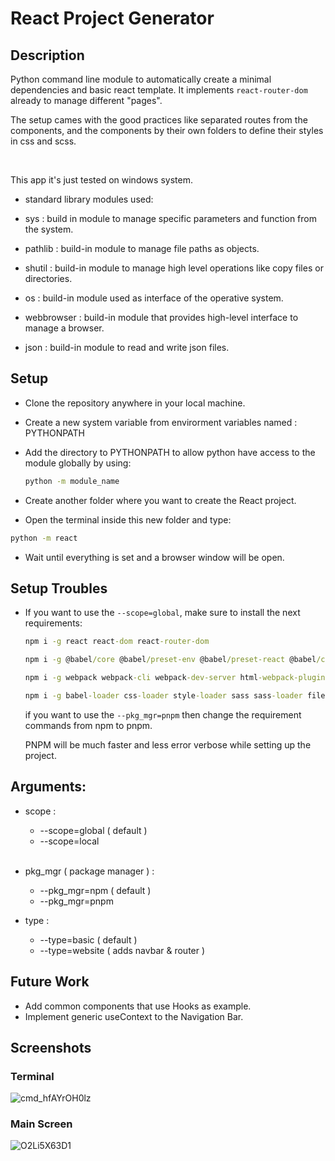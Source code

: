 # React Project Generator

## Description
Python command line module to automatically create a minimal dependencies and basic react template. It implements `react-router-dom` already to manage different "pages".

The setup cames with the good practices like separated routes from the components, and the components by their own folders to define their styles in css and scss.

<br>

This app it's just tested on windows system.

- standard library modules used:
 - sys : build in module to manage specific parameters and function from the system.

 - pathlib : build-in module to manage file paths as objects.

- shutil : build-in module to manage  high level operations like copy files or directories.

- os : build-in module used as interface of the operative system.

- webbrowser : build-in module that provides high-level interface to manage a browser.

- json : build-in module to read and write json files.


## Setup

- Clone the repository anywhere in your local machine.

- Create a new system variable from envirorment variables named : PYTHONPATH

- Add the directory to PYTHONPATH to allow python have access to the module globally by using:
  
  ```cmd
  python -m module_name
  ```

- Create another folder where you want to create the React project.

- Open the terminal inside this new folder and type: 
```cmd
python -m react
```

- Wait until everything is set and a browser window will be open.

## Setup Troubles
- If you want to use the `--scope=global`, make sure to install the next requirements:

  ```cmd
  npm i -g react react-dom react-router-dom
  
  npm i -g @babel/core @babel/preset-env @babel/preset-react @babel/core @babel/preset-env @babel/preset-react
  
  npm i -g webpack webpack-cli webpack-dev-server html-webpack-plugin
  
  npm i -g babel-loader css-loader style-loader sass sass-loader file-loader
  ```
  if you want to use the `--pkg_mgr=pnpm` then change the requirement commands from npm to pnpm.
  
  PNPM will be much faster and less error verbose while setting up the project.

## Arguments:

- scope :
  - --scope=global ( default )
  - --scope=local
<br><br>
- pkg_mgr ( package manager ) :
  - --pkg_mgr=npm ( default )
  - --pkg_mgr=pnpm

- type :
  - --type=basic ( default )
  - --type=website ( adds navbar & router )

## Future Work
- Add common components that use Hooks as example.
- Implement generic useContext to the Navigation Bar.

## Screenshots
### Terminal
![cmd_hfAYrOH0lz](https://user-images.githubusercontent.com/36393143/205958747-4e4fdbae-4da3-4547-9b97-3e50ba9c34cc.png)

### Main Screen
![O2Li5X63D1](https://user-images.githubusercontent.com/36393143/205959165-3d7c9c80-d1cf-4ba9-867d-d31e5d099f50.png)